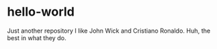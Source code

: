 # hello-world
Just another repository
I like John Wick and Cristiano Ronaldo.
Huh, the best in what they do.
